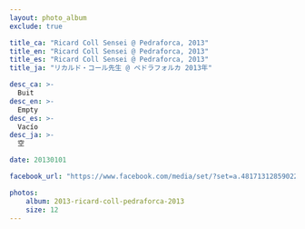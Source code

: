 ```yaml
---
layout: photo_album
exclude: true

title_ca: "Ricard Coll Sensei @ Pedraforca, 2013"
title_en: "Ricard Coll Sensei @ Pedraforca, 2013"
title_es: "Ricard Coll Sensei @ Pedraforca, 2013"
title_ja: "リカルド・コール先生 @ ペドラフォルカ 2013年"

desc_ca: >-
  Buit
desc_en: >-
  Empty
desc_es: >-
  Vacío
desc_ja: >-
  空

date: 20130101

facebook_url: "https://www.facebook.com/media/set/?set=a.481713128590229"

photos:
    album: 2013-ricard-coll-pedraforca-2013
    size: 12
---
```

